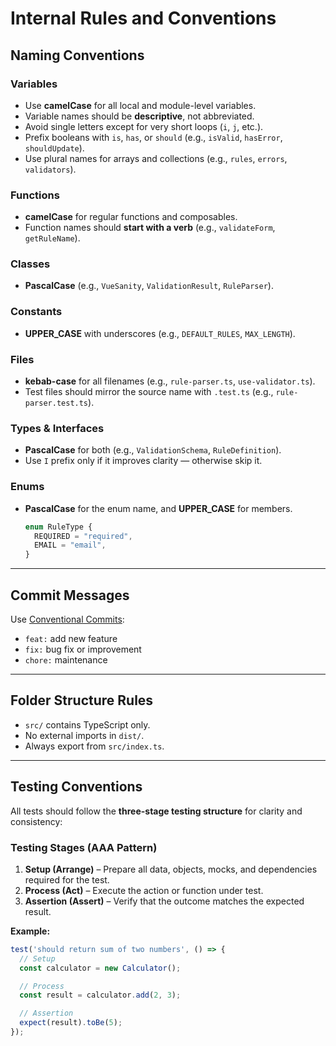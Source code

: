 # Internal Rules and Conventions

## Naming Conventions

### Variables

* Use **camelCase** for all local and module-level variables.
* Variable names should be **descriptive**, not abbreviated.
* Avoid single letters except for very short loops (`i`, `j`, etc.).
* Prefix booleans with `is`, `has`, or `should` (e.g., `isValid`, `hasError`, `shouldUpdate`).
* Use plural names for arrays and collections (e.g., `rules`, `errors`, `validators`).

### Functions

* **camelCase** for regular functions and composables.
* Function names should **start with a verb** (e.g., `validateForm`, `getRuleName`).

### Classes

* **PascalCase** (e.g., `VueSanity`, `ValidationResult`, `RuleParser`).

### Constants

* **UPPER_CASE** with underscores (e.g., `DEFAULT_RULES`, `MAX_LENGTH`).

### Files

* **kebab-case** for all filenames (e.g., `rule-parser.ts`, `use-validator.ts`).
* Test files should mirror the source name with `.test.ts` (e.g., `rule-parser.test.ts`).

### Types & Interfaces

* **PascalCase** for both (e.g., `ValidationSchema`, `RuleDefinition`).
* Use `I` prefix only if it improves clarity — otherwise skip it.

### Enums

* **PascalCase** for the enum name, and **UPPER_CASE** for members.

  ```ts
  enum RuleType {
    REQUIRED = "required",
    EMAIL = "email",
  }
  ```

---

## Commit Messages

Use [Conventional Commits](https://www.conventionalcommits.org):

* `feat:` add new feature
* `fix:` bug fix or improvement
* `chore:` maintenance

---

## Folder Structure Rules

* `src/` contains TypeScript only.
* No external imports in `dist/`.
* Always export from `src/index.ts`.

---

## Testing Conventions

All tests should follow the **three-stage testing structure** for clarity and consistency:

### Testing Stages (AAA Pattern)

1. **Setup (Arrange)** – Prepare all data, objects, mocks, and dependencies required for the test.
2. **Process (Act)** – Execute the action or function under test.
3. **Assertion (Assert)** – Verify that the outcome matches the expected result.

**Example:**

```ts
test('should return sum of two numbers', () => {
  // Setup
  const calculator = new Calculator();

  // Process
  const result = calculator.add(2, 3);

  // Assertion
  expect(result).toBe(5);
});
```
